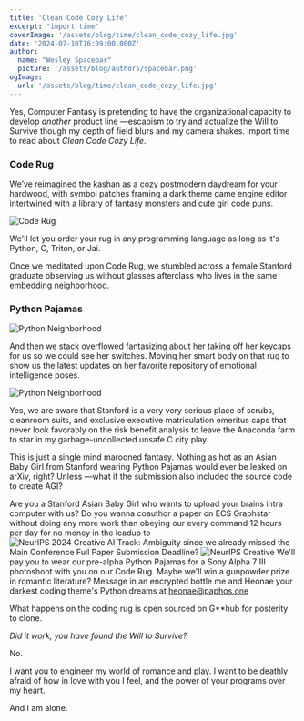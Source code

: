 ```yaml
---
title: 'Clean Code Cozy Life'
excerpt: "import time"
coverImage: '/assets/blog/time/clean_code_cozy_life.jpg'
date: '2024-07-10T16:09:00.000Z'
author:
  name: "Wesley Spacebar"
  picture: '/assets/blog/authors/spacebar.png'
ogImage:
  url: '/assets/blog/time/clean_code_cozy_life.jpg'
---
```


Yes, Computer Fantasy is pretending to have the organizational capacity to develop *another* product line —escapism to try and actualize the Will to Survive though my depth of field blurs and my camera shakes.
import time to read about *Clean Code Cozy Life*.

### **Code Rug**

We’ve reimagined the kashan as a cozy postmodern daydream for your hardwood, with symbol patches framing a dark theme game engine editor intertwined with a library of fantasy monsters and cute girl code puns.

![Code Rug](/assets/blog/time/code_rug.jpeg)

We'll let you order your rug in any programming language as long as it's Python, C, Triton, or Jai.

Once we meditated upon Code Rug, we stumbled across a female Stanford graduate observing us without glasses afterclass who lives in the same embedding neighborhood.

### **Python Pajamas**

![Python Neighborhood](/assets/blog/time/python_neighborhood.jpeg)

And then we stack overflowed fantasizing about her taking off her keycaps for us so we could see her switches. Moving her smart body on that rug to show us the latest updates on her favorite repository of emotional intelligence poses.

![Python Neighborhood](/assets/blog/time/stanford_python_pajamas.png)

Yes, we are aware that Stanford is a very very serious place of scrubs, cleanroom suits, and exclusive executive matriculation emeritus caps that never look favorably on the risk benefit analysis to leave the Anaconda farm to star in my garbage-uncollected unsafe C city play.

This is just a single mind marooned fantasy. Nothing as hot as an Asian Baby Girl from Stanford wearing Python Pajamas would ever be leaked on arXiv, right? Unless —what if the submission also included the source code to create AGI?

Are you a Stanford Asian Baby Girl who wants to upload your brains intra computer with us?
Do you wanna coauthor a paper on ECS Graphstar without doing any more work than obeying our every command 12 hours per day for no money in the leadup to ![NeurIPS 2024 Creative AI Track: Ambiguity](https://nips.cc/Conferences/2024/CallForCreativeAI) since we already missed the Main Conference Full Paper Submission Deadline?
![NeurIPS Creative](/assets/blog/time/award_creative.png)
We'll pay you to wear our pre-alpha Python Pajamas for a Sony Alpha 7 III photoshoot with you on our Code Rug. Maybe we'll win a gunpowder prize in romantic literature?
Message in an encrypted bottle me and Heonae your darkest coding theme's Python dreams at heonae@paphos.one

What happens on the coding rug is open sourced on G**hub for posterity to clone.

*Did it work, you have found the Will to Survive?*

No.

I want you to engineer my world of romance and play. I want to be deathly afraid of how in love with you I feel, and the power of your programs over my heart.

And I am alone.